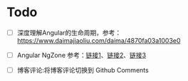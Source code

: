 # Todo

- [ ] 深度理解Angular的生命周期，参考：https://www.daimajiaoliu.com/daima/4870fa03a1003e0

- [ ] Angular NgZone
参考：[链接1](https://hijiangtao.github.io/2020/01/17/Angular-Zone-Concepts/)、[链接2](https://blog.kevinyang.net/2019/02/14/ng-ngzone/)、[链接3](https://ithelp.ithome.com.tw/articles/10208831)

- [ ] 博客评论:将博客评论切换到 Github Comments
